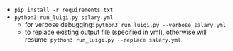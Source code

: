 - `pip install -r requirements.txt`
- `python3 run_luigi.py salary.yml`
  - for verbose debugging: `python3 run_luigi.py --verbose salary.yml`
  - to replace existing output file (specified in yml), otherwise will resume: `python3 run_luigi.py --replace salary.yml`
